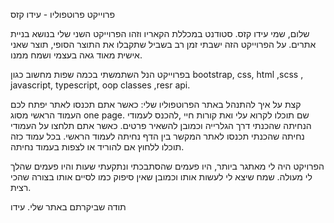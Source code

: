 פרוייקט פרוטפוליו - עידו קזס

שלום, שמי עידו קזס. סטודנט במכללת הקאריו וזהו הפרוייקט השני שלי בנושא בניית אתרים.
על הפרוייקט הזה ישבתי זמן רב בשביל שתקבלו את התוצר הסופי, תוצר שאני אישית מאוד גאה בעצמי ושמח ממנו.

בפרוייקט הנל השתמשתי בכמה שפות מחשוב כגון bootstrap, css, html ,scss , javascript, typescript, oop classes ,resr api.

קצת על איך להתנהל באתר הפרוטפוליו שלי:
כאשר אתם תכנסו לאתר יפתח לכם העמוד הראשי מסוג one page.
שם תוכלו לקרוא עלי ואת קורות חיי ,להכנס לעמודי הנחיתה שהכנתי דרך הגלרייה וכמובן להשאיר פרטים.
כאשר אתם תלחצו על העמודי נחיתה שהכנתי תכנסו לאתר המקשר בין הדף נחיתה לעמוד הראשי.
בכל עמוד כזה תוכלו ללחוץ אם להוריד או לצפות בעמוד נחיתה.

הפרויקט היה לי מאתגר ביותר, היו פעמים שהסתבכתי ונתקעתי שעות והיו פעמים שהלך לי מעולה.
שמח שיצא לי לעשות אותו וכמובן שאין סיפוק כמו לסיים אותו בצורה שהכי רצית.

תודה שביקרתם באתר שלי.
עידו
